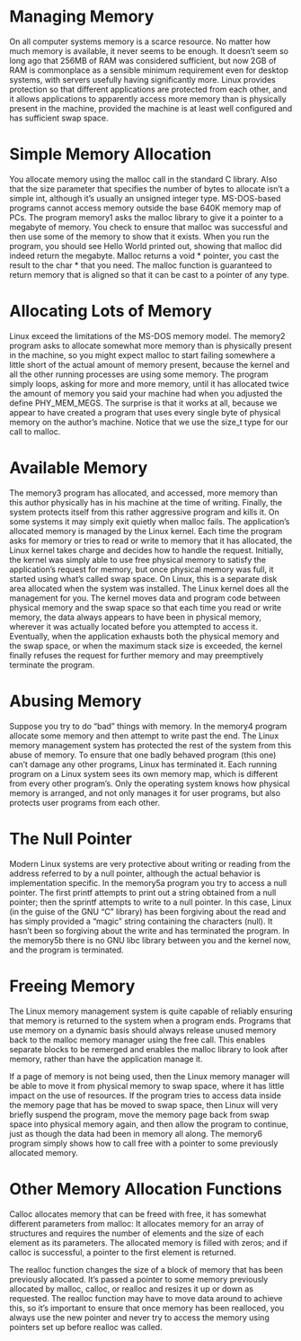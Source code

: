 <h1>Managing Memory</h1>
On all computer systems memory is a scarce resource. No matter how much memory is available, it never seems to be enough. It doesn’t seem so long ago that 256MB of RAM was considered sufficient, but now 2GB of RAM is commonplace as a sensible minimum requirement even for desktop systems, with servers usefully having significantly more.
Linux provides protection so that different applications are protected from each other, and it allows applications to apparently access more memory than is physically present in the machine, provided the machine is at least well configured and has sufficient swap space.

<h1>Simple Memory Allocation</h1>
You allocate memory using the malloc call in the standard C library. Also that the size parameter that specifies the number of bytes to allocate isn’t a simple int, although it’s usually an unsigned integer type. MS-DOS-based programs cannot access memory outside the base 640K memory map of PCs.
The program memory1 asks the malloc library to give it a pointer to a megabyte of memory. You check to ensure that malloc was successful and then use some of the memory to show that it exists. When you run the program, you should see Hello World printed out, showing that malloc did indeed return the megabyte.
Malloc returns a void * pointer, you cast the result to the char * that you need. The malloc function is guaranteed to return memory that is aligned so that it can be cast to a pointer of any type.

<h1>Allocating Lots of Memory</h1>
Linux exceed the limitations of the MS-DOS memory model. The memory2 program asks to allocate somewhat more memory than is physically present in the machine, so you might expect malloc to start failing somewhere a little short of the actual amount of memory present, because the kernel and all the other running processes are using some memory.
The program simply loops, asking for more and more memory, until it has allocated twice the amount of memory you said your machine had when you adjusted the define PHY_MEM_MEGS. The surprise is that it works at all, because we appear to have created a program that uses every single byte of physical memory on the author’s machine. Notice that we use the size_t type for our call to malloc.

<h1>Available Memory</h1>
The memory3 program has allocated, and accessed, more memory than this author physically has in his machine at the time of writing. Finally, the system protects itself from this rather aggressive program and kills it. On some systems it may simply exit quietly when malloc fails.
The application’s allocated memory is managed by the Linux kernel. Each time the program asks for memory or tries to read or write to memory that it has allocated, the Linux kernel takes charge and decides how to handle the request.
Initially, the kernel was simply able to use free physical memory to satisfy the application’s request for memory, but once physical memory was full, it started using what’s called swap space. On Linux, this is a separate disk area allocated when the system was installed.
The Linux kernel does all the management for you. The kernel moves data and program code between physical memory and the swap space so that each time you read or write memory, the data always appears to have been in physical memory, wherever it was actually located before you attempted to access it. Eventually, when the application exhausts both the physical memory and the swap space, or when the maximum stack size is exceeded, the kernel finally refuses the request for further memory and may preemptively terminate the program.

<h1>Abusing Memory</h1>
Suppose you try to do “bad” things with memory. In the memory4 program allocate some memory and then attempt to write past the end.
The Linux memory management system has protected the rest of the system from this abuse of memory. To ensure that one badly behaved program (this one) can’t damage any other programs, Linux has terminated it.
Each running program on a Linux system sees its own memory map, which is different from every other program’s. Only the operating system knows how physical memory is arranged, and not only manages it for user programs, but also protects user programs from each other.

<h1>The Null Pointer</h1>
Modern Linux systems are very protective about writing or reading from the address referred to by a null pointer, although the actual behavior is implementation specific.
In the memory5a program you try to access a null pointer. The first printf attempts to print out a string obtained from a null pointer; then the sprintf attempts to write to a null pointer. In this case, Linux (in the guise of the GNU “C” library) has been forgiving about the read and has simply provided a “magic” string containing the characters (null). It hasn’t been so forgiving about the write and has terminated the program.
In the memory5b there is no GNU libc library between you and the kernel now, and the program is terminated.

<h1>Freeing Memory</h1>
The Linux memory management system is quite capable of reliably ensuring that memory is returned to the system when a program ends. Programs that use memory on a dynamic basis should always release unused memory back to the malloc memory manager using the free call. This enables separate blocks to be remerged and enables the malloc library to look after memory, rather than have the application manage it.


If a page of memory is not being used, then the Linux memory manager will be able to move it from physical memory to swap space, where it has little impact on the use of resources. If the program tries to access data inside the memory page that has be moved to swap space, then Linux will very briefly suspend the program, move the memory page back from swap space into physical memory again, and then allow the program to continue, just as though the data had been in memory all along. The memory6 program simply shows how to call free with a pointer to some previously allocated memory.

<h1>Other Memory Allocation Functions</h1>
Calloc allocates memory that can be freed with free, it has somewhat different parameters from malloc: It allocates memory for an array of structures and requires the number of elements and the size of each element as its parameters. The allocated memory is filled with zeros; and if calloc is successful, a pointer to the first element is returned.


The realloc function changes the size of a block of memory that has been previously allocated. It’s passed a pointer to some memory previously allocated by malloc, calloc, or realloc and resizes it up or down as requested. The realloc function may have to move data around to achieve this, so it’s important to ensure that once memory has been realloced, you always use the new pointer and never try to access the memory using pointers set up before realloc was called.
